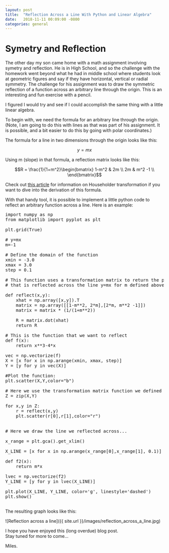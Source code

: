 ```yaml
---
layout: post
title:  "Reflection Across a Line With Python and Linear Algebra"
date:   2018-11-11 00:09:00 -0800
categories: general
---
```


# Symetry and Reflection

The other day my son came home with a math assignment involving symetry and reflection.
He is in High School, and so the challenge with the homework went beyond what he had in middle
school where students look at geometric figures and say if they have horizontal,
vertical or radial symmetry.  The challenge for his assignment was to
draw the symmetric reflection of a function across an arbitrary line through
the origin.  This is an interesting and fun exercise with a pencil.  

I figured I would try and see if I could accomplish the same thing with a little linear algebra.

To begin with, we need the formula for an arbitrary line through the origin.  (Note,
I am going to do this with lines as that was part of his assignment.  It is possible,
and a bit easier to do this by going with polar coordinates.)

The formula for a line in two dimensions through the origin looks like this:

$$y=mx$$

Using m (slope) in that formula, a reflection matrix looks like this:

$$R = \frac{1}{1+m^2}\begin{bmatrix}
1-m^2 & 2m \\
2m & m^2 -1 \\
\end{bmatrix}$$

Check out [this article](https://en.wikipedia.org/wiki/Householder_transformation) for information on Householder transformation 
if you want to dive into the derivation of this formula.

With that handy tool, it is possible to implement a little python code to 
reflect an arbitrary function across a line.  Here is an example:

<pre>
import numpy as np
from matplotlib import pyplot as plt

plt.grid(True)

# y=mx
m=-1

# Define the domain of the function
xmin = -3.0
xmax = 3.0
step = 0.1

# This function uses a transformation matrix to return the point
# that is reflected across the line y=mx for m defined above.

def reflect(x,y):
    xhat = np.array([x,y]).T
    matrix = np.array([[1-m**2, 2*m],[2*m, m**2 -1]])
    matrix = matrix * (1/(1+m**2))
    
    R = matrix.dot(xhat)
    return R

# This is the function that we want to reflect
def f(x):
    return x**3-4*x

vec = np.vectorize(f)
X = [x for x in np.arange(xmin, xmax, step)]
Y = [y for y in vec(X)]

#Plot the function:
plt.scatter(X,Y,color="b")

# Here we use the transformation matrix function we defined above:
Z = zip(X,Y)

for x,y in Z:
    r = reflect(x,y)
    plt.scatter(r[0],r[1],color="r")
    

# Here we draw the line we reflected across...

x_range = plt.gca().get_xlim()

X_LINE = [x for x in np.arange(x_range[0],x_range[1], 0.1)]

def f2(x):
    return m*x

lvec = np.vectorize(f2)
Y_LINE = [y for y in lvec(X_LINE)]

plt.plot(X_LINE, Y_LINE, color='g', linestyle='dashed')
plt.show()

</pre>

The resulting graph looks like this:

![Reflection across a line]({{ site.url }}/images/reflection_across_a_line.jpg)

I hope you have enjoyed this (long overdue) blog post.  
Stay tuned for more to come...

Miles.

